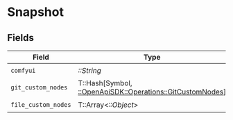 # Snapshot


## Fields

| Field                                                                                                  | Type                                                                                                   | Required                                                                                               | Description                                                                                            |
| ------------------------------------------------------------------------------------------------------ | ------------------------------------------------------------------------------------------------------ | ------------------------------------------------------------------------------------------------------ | ------------------------------------------------------------------------------------------------------ |
| `comfyui`                                                                                              | *::String*                                                                                             | :heavy_check_mark:                                                                                     | N/A                                                                                                    |
| `git_custom_nodes`                                                                                     | T::Hash[Symbol, [::OpenApiSDK::Operations::GitCustomNodes](../../models/operations/gitcustomnodes.md)] | :heavy_check_mark:                                                                                     | N/A                                                                                                    |
| `file_custom_nodes`                                                                                    | T::Array<*::Object*>                                                                                   | :heavy_check_mark:                                                                                     | N/A                                                                                                    |